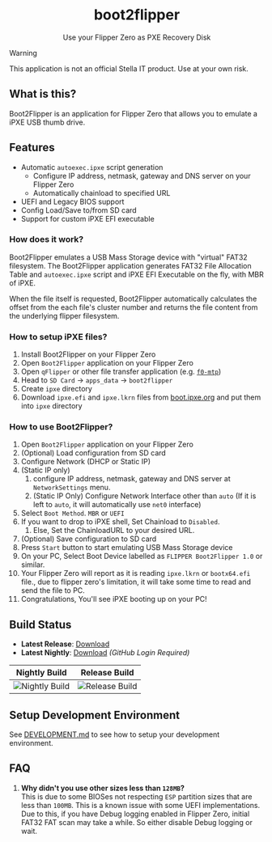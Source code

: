<h1 align="center">boot2flipper</h1>
<p align="center">Use your Flipper Zero as PXE Recovery Disk</p>

> [!WARNING]
> This application is not an official Stella IT product. Use at your own risk.

## What is this?
Boot2Flipper is an application for Flipper Zero that allows you to emulate a iPXE USB thumb drive.  

## Features
* Automatic `autoexec.ipxe` script generation
  - Configure IP address, netmask, gateway and DNS server on your Flipper Zero
  - Automatically chainload to specified URL
* UEFI and Legacy BIOS support
* Config Load/Save to/from SD card
* Support for custom iPXE EFI executable

### How does it work?
Boot2Flipper emulates a USB Mass Storage device with "virtual" FAT32 filesystem.
The Boot2Flipper application generates FAT32 File Allocation Table and `autoexec.ipxe` script and iPXE EFI Executable on the fly, with MBR of iPXE.  

When the file itself is requested, Boot2Flipper automatically calculates the offset from the each file's cluster number and returns the file content from the underlying flipper filesystem.  

### How to setup iPXE files?
1. Install Boot2Flipper on your Flipper Zero
2. Open `Boot2Flipper` application on your Flipper Zero
3. Open `qFlipper` or other file transfer application (e.g. [`f0-mtp`](https://github.com/Alex4386/f0-mtp))
4. Head to `SD Card` -> `apps_data` -> `boot2flipper`
5. Create `ipxe` directory
6. Download `ipxe.efi` and `ipxe.lkrn` files from [boot.ipxe.org](https://boot.ipxe.org) and put them into `ipxe` directory

### How to use Boot2Flipper?
1. Open `Boot2Flipper` application on your Flipper Zero
2. (Optional) Load configuration from SD card
3. Configure Network (DHCP or Static IP)
4. (Static IP only) 
   1. configure IP address, netmask, gateway and DNS server at `NetworkSettings` menu.
   2. (Static IP Only) Configure Network Interface other than `auto` (If it is left to `auto`, it will automatically use `net0` interface)
5. Select `Boot Method`. `MBR` or `UEFI`
6. If you want to drop to iPXE shell, Set Chainload to `Disabled`.
   1. Else, Set the ChainloadURL to your desired URL.
7. (Optional) Save configuration to SD card
8. Press `Start` button to start emulating USB Mass Storage device
9. On your PC, Select Boot Device labelled as `FLIPPER Boot2Flipper 1.0` or similar.
10. Your Flipper Zero will report as it is reading `ipxe.lkrn` or `bootx64.efi` file., due to flipper zero's limitation, it will take some time to read and send the file to PC.
11. Congratulations, You'll see iPXE booting up on your PC!

## Build Status

<!-- Replace the https://github.com/Alex4386/f0-template to your own repo after using template! -->

- **Latest Release**: [Download](https://github.com/Stella-IT/boot2flipper/releases/latest)
- **Latest Nightly**: [Download](https://github.com/Stella-IT/boot2flipper/actions/workflows/nightly.yml) _(GitHub Login Required)_

|                                            Nightly Build                                            |                                            Release Build                                            |
| :-------------------------------------------------------------------------------------------------: | :-----------------------------------------------------------------------------------------------: |
| ![Nightly Build](https://github.com/Stella-IT/boot2flipper/actions/workflows/nightly.yml/badge.svg) | ![Release Build](https://github.com/Stella-IT/boot2flipper/actions/workflows/release.yml/badge.svg) |

## Setup Development Environment
See [DEVELOPMENT.md](DEVELOPMENT.md) to see how to setup your development environment.

## FAQ
1. **Why didn't you use other sizes less than `128MB`?**  
   This is due to some BIOSes not respecting `ESP` partition sizes that are less than `100MB`.
   This is a known issue with some UEFI implementations. Due to this, if you have Debug logging enabled in Flipper Zero, initial FAT32 FAT scan may take a while. So either disable Debug logging or wait.

